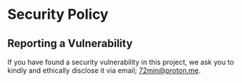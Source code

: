 # Security Policy

## Reporting a Vulnerability

If you have found a security vulnerability in this project, we ask you to kindly and ethically disclose it via email; 72min@proton.me.
